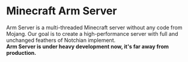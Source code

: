 # Minecraft Arm Server
Arm Server is a multi-threaded Minecraft server without any code from Mojang.
Our goal is to create a high-performance server with full and unchanged feathers of Notchian implement.  
**Arm Server is under heavy development now, it's far away from production.**
